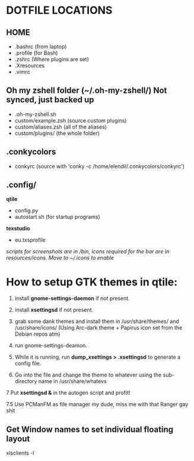 # DOTFILE LOCATIONS

## HOME

- .bashrc (from laptop)
- .profile (for Bash)
- .zshrc (Where plugins are set)
- .Xresources
- .vimrc

## Oh my zshell folder (~/.oh-my-zshell/) **Not synced, just backed up**

- .oh-my-zshell.sh
- custom/example.zsh (source custom plugins)
- custom/aliases.zsh (all of the aliases)
- custom/plugins/ (the whole folder)

## .conkycolors

- conkyrc (source with 'conky -c /home/elendil/.conkycolors/conkyrc')

## .config/

**qtile**

- config.py
- autostart.sh (for startup programs) 

**texstudio**

- eu.txsprofile

*scripts for screenshots are in /bin, icons required for the bar are in resources/icons. Move to ~/.icons to enable*

# How to setup GTK themes in qtile:

1. install **gnome-settings-daemon** if not present.

2. install **xsettingsd** if not present.

3. grab some dank themes and install them in /usr/share/themes/ and /usr/share/icons/ (Using Arc-dark theme + Papirus icon set from the Debian repos atm)

4. run gnome-settings-deamon.

5. While it is running, run **dump\_xsettings > .xsettingsd** to generate a config file.

6. Go into the file and change the theme to whatever using the sub-directory name in /usr/share/whatevs

7 Put **xsettingsd &** in the autogen script and profit!  

7.5 Use PCManFM as file manager my dude, miss me with that Ranger gay shit
## Get Window names to set individual floating layout
xlsclients -l
